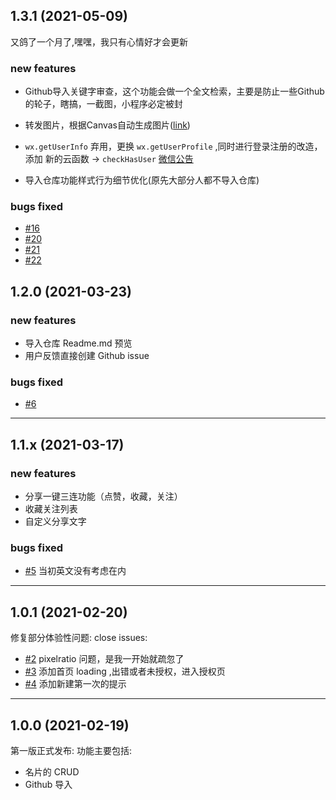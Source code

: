 
## 1.3.1 (2021-05-09)

又鸽了一个月了,嘿嘿，我只有心情好才会更新

### new features
- Github导入关键字审查，这个功能会做一个全文检索，主要是防止一些Github的轮子，瞎搞，一截图，小程序必定被封
- 转发图片，根据Canvas自动生成图片([link](https://zhuanlan.zhihu.com/p/369898263))
- `wx.getUserInfo` 弃用，更换 `wx.getUserProfile` ,同时进行登录注册的改造，添加 新的云函数 -> `checkHasUser` [微信公告](https://developers.weixin.qq.com/community/develop/doc/000cacfa20ce88df04cb468bc52801?highLine=getUserInfo)

- 导入仓库功能样式行为细节优化(原先大部分人都不导入仓库)

### bugs fixed

- [#16](https://github.com/sonofmagic/programer-card/issues/16)
- [#20](https://github.com/sonofmagic/programer-card/issues/20)
- [#21](https://github.com/sonofmagic/programer-card/issues/21)
- [#22](https://github.com/sonofmagic/programer-card/issues/22)


## 1.2.0 (2021-03-23)

### new features

- 导入仓库 Readme.md 预览
- 用户反馈直接创建 Github issue

### bugs fixed
- [#6](https://github.com/sonofmagic/programer-card/issues/6)

---

## 1.1.x (2021-03-17)

### new features

- 分享一键三连功能（点赞，收藏，关注）
- 收藏关注列表
- 自定义分享文字

### bugs fixed

- [#5](https://github.com/sonofmagic/programer-card/issues/5) 当初英文没有考虑在内

---
## 1.0.1 (2021-02-20)

修复部分体验性问题:
close issues:

- [#2](https://github.com/sonofmagic/programer-card/issues/2) pixelratio 问题，是我一开始就疏忽了
- [#3](https://github.com/sonofmagic/programer-card/issues/3) 添加首页 loading ,出错或者未授权，进入授权页
- [#4](https://github.com/sonofmagic/programer-card/issues/4) 添加新建第一次的提示

---
## 1.0.0 (2021-02-19)

第一版正式发布:
功能主要包括:

- 名片的 CRUD
- Github 导入
